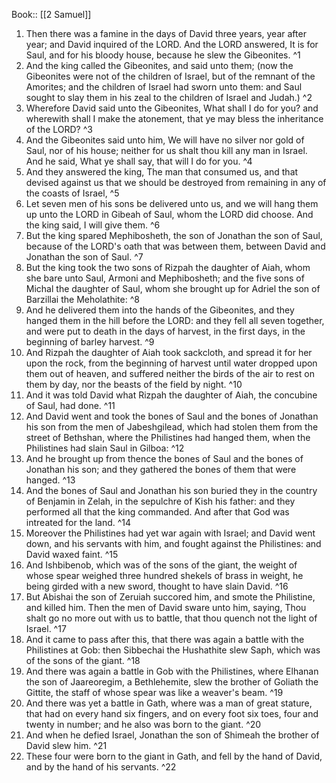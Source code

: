  Book:: [[2 Samuel]]
 1. Then there was a famine in the days of David three years, year after year; and David inquired of the LORD. And the LORD answered, It is for Saul, and for his bloody house, because he slew the Gibeonites. ^1
 2. And the king called the Gibeonites, and said unto them; (now the Gibeonites were not of the children of Israel, but of the remnant of the Amorites; and the children of Israel had sworn unto them: and Saul sought to slay them in his zeal to the children of Israel and Judah.) ^2
 3. Wherefore David said unto the Gibeonites, What shall I do for you? and wherewith shall I make the atonement, that ye may bless the inheritance of the LORD? ^3
 4. And the Gibeonites said unto him, We will have no silver nor gold of Saul, nor of his house; neither for us shalt thou kill any man in Israel. And he said, What ye shall say, that will I do for you. ^4
 5. And they answered the king, The man that consumed us, and that devised against us that we should be destroyed from remaining in any of the coasts of Israel, ^5
 6. Let seven men of his sons be delivered unto us, and we will hang them up unto the LORD in Gibeah of Saul, whom the LORD did choose. And the king said, I will give them. ^6
 7. But the king spared Mephibosheth, the son of Jonathan the son of Saul, because of the LORD's oath that was between them, between David and Jonathan the son of Saul. ^7
 8. But the king took the two sons of Rizpah the daughter of Aiah, whom she bare unto Saul, Armoni and Mephibosheth; and the five sons of Michal the daughter of Saul, whom she brought up for Adriel the son of Barzillai the Meholathite: ^8
 9. And he delivered them into the hands of the Gibeonites, and they hanged them in the hill before the LORD: and they fell all seven together, and were put to death in the days of harvest, in the first days, in the beginning of barley harvest. ^9
 10. And Rizpah the daughter of Aiah took sackcloth, and spread it for her upon the rock, from the beginning of harvest until water dropped upon them out of heaven, and suffered neither the birds of the air to rest on them by day, nor the beasts of the field by night. ^10
 11. And it was told David what Rizpah the daughter of Aiah, the concubine of Saul, had done. ^11
 12. And David went and took the bones of Saul and the bones of Jonathan his son from the men of Jabeshgilead, which had stolen them from the street of Bethshan, where the Philistines had hanged them, when the Philistines had slain Saul in Gilboa: ^12
 13. And he brought up from thence the bones of Saul and the bones of Jonathan his son; and they gathered the bones of them that were hanged. ^13
 14. And the bones of Saul and Jonathan his son buried they in the country of Benjamin in Zelah, in the sepulchre of Kish his father: and they performed all that the king commanded. And after that God was intreated for the land. ^14
 15. Moreover the Philistines had yet war again with Israel; and David went down, and his servants with him, and fought against the Philistines: and David waxed faint. ^15
 16. And Ishbibenob, which was of the sons of the giant, the weight of whose spear weighed three hundred shekels of brass in weight, he being girded with a new sword, thought to have slain David. ^16
 17. But Abishai the son of Zeruiah succored him, and smote the Philistine, and killed him. Then the men of David sware unto him, saying, Thou shalt go no more out with us to battle, that thou quench not the light of Israel. ^17
 18. And it came to pass after this, that there was again a battle with the Philistines at Gob: then Sibbechai the Hushathite slew Saph, which was of the sons of the giant. ^18
 19. And there was again a battle in Gob with the Philistines, where Elhanan the son of Jaareoregim, a Bethlehemite, slew the brother of Goliath the Gittite, the staff of whose spear was like a weaver's beam. ^19
 20. And there was yet a battle in Gath, where was a man of great stature, that had on every hand six fingers, and on every foot six toes, four and twenty in number; and he also was born to the giant. ^20
 21. And when he defied Israel, Jonathan the son of Shimeah the brother of David slew him. ^21
 22. These four were born to the giant in Gath, and fell by the hand of David, and by the hand of his servants. ^22
